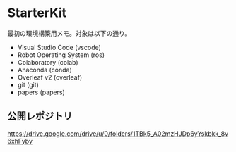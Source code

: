 # StarterKit
最初の環境構築用メモ。対象は以下の通り。  
- Visual Studio Code (vscode)
- Robot Operating System (ros)
- Colaboratory (colab)
- Anaconda (conda)
- Overleaf v2 (overleaf)
- git (git)
- papers (papers)

## 公開レポジトリ
https://drive.google.com/drive/u/0/folders/1TBk5_A02mzHJDp6yYskbkk_8v6xhFybv